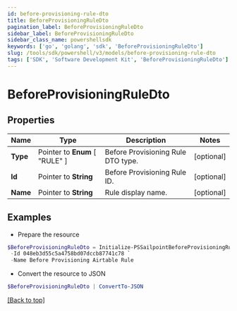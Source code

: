 ```yaml
---
id: before-provisioning-rule-dto
title: BeforeProvisioningRuleDto
pagination_label: BeforeProvisioningRuleDto
sidebar_label: BeforeProvisioningRuleDto
sidebar_class_name: powershellsdk
keywords: ['go', 'golang', 'sdk', 'BeforeProvisioningRuleDto'] 
slug: /tools/sdk/powershell/v3/models/before-provisioning-rule-dto
tags: ['SDK', 'Software Development Kit', 'BeforeProvisioningRuleDto']
---
```



# BeforeProvisioningRuleDto

## Properties

Name | Type | Description | Notes
------------ | ------------- | ------------- | -------------
**Type** |  Pointer to  **Enum** [  "RULE" ] | Before Provisioning Rule DTO type. | [optional] 
**Id** |  Pointer to **String** | Before Provisioning Rule ID. | [optional] 
**Name** |  Pointer to **String** | Rule display name. | [optional] 

## Examples

- Prepare the resource
```powershell
$BeforeProvisioningRuleDto = Initialize-PSSailpointBeforeProvisioningRuleDto  -Type RULE `
 -Id 048eb3d55c5a4758bd07dccb87741c78 `
 -Name Before Provisioning Airtable Rule
```

- Convert the resource to JSON
```powershell
$BeforeProvisioningRuleDto | ConvertTo-JSON
```


[[Back to top]](#) 

